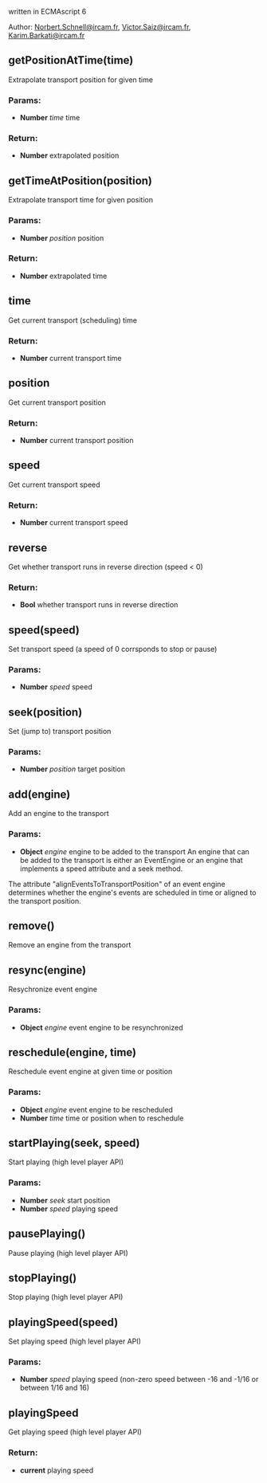 

<!-- Start ./src/index.js -->

written in ECMAscript 6

Author: Norbert.Schnell@ircam.fr, Victor.Saiz@ircam.fr, Karim.Barkati@ircam.fr

## getPositionAtTime(time)

Extrapolate transport position for given time

### Params: 

* **Number** *time* time

### Return:

* **Number** extrapolated position

## getTimeAtPosition(position)

Extrapolate transport time for given position

### Params: 

* **Number** *position* position

### Return:

* **Number** extrapolated time

## time

Get current transport (scheduling) time

### Return:

* **Number** current transport time

## position

Get current transport position

### Return:

* **Number** current transport position

## speed

Get current transport speed

### Return:

* **Number** current transport speed

## reverse

Get whether transport runs in reverse direction (speed < 0)

### Return:

* **Bool** whether transport runs in reverse direction

## speed(speed)

Set transport speed (a speed of 0 corrsponds to stop or pause)

### Params: 

* **Number** *speed* speed

## seek(position)

Set (jump to) transport position

### Params: 

* **Number** *position* target position

## add(engine)

Add an engine to the transport

### Params: 

* **Object** *engine* engine to be added to the transport 
An engine that can be added to the transport is either an EventEngine
or an engine that implements a speed attribute and a seek method.

The attribute "alignEventsToTransportPosition" of an event engine determines whether
the engine's events are scheduled in time or aligned to the transport position.

## remove()

Remove an engine from the transport

## resync(engine)

Resychronize event engine

### Params: 

* **Object** *engine* event engine to be resynchronized

## reschedule(engine, time)

Reschedule event engine at given time or position

### Params: 

* **Object** *engine* event engine to be rescheduled
* **Number** *time* time or position when to reschedule

## startPlaying(seek, speed)

Start playing (high level player API)

### Params: 

* **Number** *seek* start position
* **Number** *speed* playing speed

## pausePlaying()

Pause playing (high level player API)

## stopPlaying()

Stop playing (high level player API)

## playingSpeed(speed)

Set playing speed (high level player API)

### Params: 

* **Number** *speed* playing speed (non-zero speed between -16 and -1/16 or between 1/16 and 16)

## playingSpeed

Get playing speed (high level player API)

### Return:

* **current** playing speed

<!-- End ./src/index.js -->

